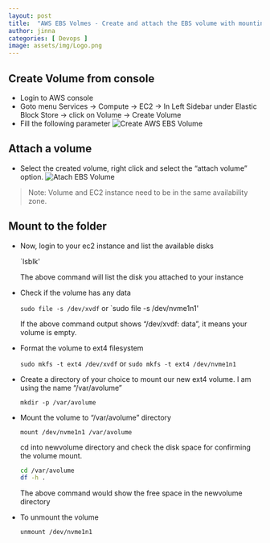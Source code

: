 ```yaml
---
layout: post
title:  "AWS EBS Volmes - Create and attach the EBS volume with mounting"
author: jinna
categories: [ Devops ]
image: assets/img/Logo.png
---
```


## Create Volume from console
- Login to AWS console
- Goto menu Services -> Compute -> EC2 ->  In Left Sidebar under Elastic Block Store -> click on Volume -> Create Volume
- Fill the following parameter
![Create AWS EBS Volume]({{site.baseurl}}/assets/img/create-aws-ebs-volume.png)

## Attach a volume
- Select the created volume, right click and select the “attach volume” option.
![Atach EBS Volume]({{site.baseurl}}/assets/img/ebs-volume-atach.jpg)

> Note: Volume and EC2 instance need to be in the same availability zone.

## Mount to the folder

-  Now, login to your ec2 instance and list the available disks

   `lsblk'

   The above command will list the disk you attached to your instance

- Check if the volume has any data

   `sudo file -s /dev/xvdf` or `sudo file -s /dev/nvme1n1'

   If the above command output shows “/dev/xvdf: data”, it means your volume is empty.

-  Format the volume to ext4 filesystem
   
   `sudo mkfs -t ext4 /dev/xvdf` or `sudo mkfs -t ext4 /dev/nvme1n1`

- Create a directory of your choice to mount our new ext4 volume. I am using the name “/var/avolume”

   `mkdir -p /var/avolume`

- Mount the volume to “/var/avolume” directory

   `mount /dev/nvme1n1 /var/avolume`

   cd into newvolume directory and check the disk space for confirming the volume mount.

   ```bash
   cd /var/avolume
   df -h .
   ```
   The above command would show the free space in the newvolume directory

- To unmount the volume

  `unmount /dev/nvme1n1`

   
